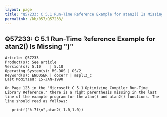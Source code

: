 ```yaml
---
layout: page
title: "Q57233: C 5.1 Run-Time Reference Example for atan2() Is Missing &quot;)&quot;"
permalink: /kb/057/Q57233/
---
```


## Q57233: C 5.1 Run-Time Reference Example for atan2() Is Missing &quot;)&quot;

	Article: Q57233
	Product(s): See article
	Version(s): 5.10    | 5.10
	Operating System(s): MS-DOS | OS/2
	Keyword(s): ENDUSER | docerr | mspl13_c
	Last Modified: 15-JAN-1990
	
	On Page 123 in the "Microsoft C 5.1 Optimizing Compiler Run-Time
	Library Reference," there is a right parenthesis missing in the last
	line of the example program for the atan() and atan2() functions. The
	line should read as follows:
	
	   printf("%.7f\n",atan2(-1.0,1.0));
